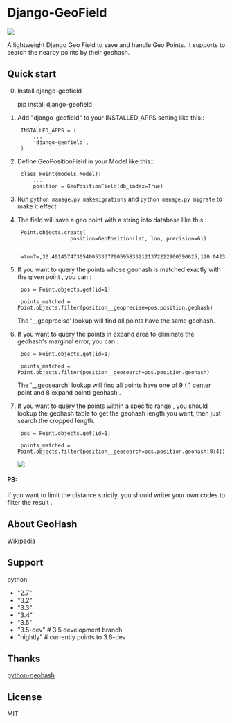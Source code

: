 Django-GeoField
=====
![](https://api.travis-ci.org/joway/django-geofield.svg?branch=master)

A lightweight Django Geo Field to save and handle Geo Points. It supports to search the nearby points by their geohash.

Quick start
-----------

0. Install django-geofield

    pip install django-geofield

1. Add "django-geofield" to your INSTALLED_APPS setting like this::

        INSTALLED_APPS = (
            ...
            'django-geofield',
        )

2. Define GeoPositionField in your Model like this::

        class Point(models.Model):
            ...
            position = GeoPositionField(db_index=True)

3. Run `python manage.py makemigrations` and `python manage.py migrate` to make it effect

4. The field will save a geo point with a string into database like this :

        Point.objects.create(
                        position=GeoPosition(lat, lon, precision=6))

        'wtmm7w,30.49145747305400533377905958332121372222900390625,120.042387425481223317547119222581386566162109375'

5. If you want to query the points whose geohash is matched exactly with the given point , you can :

        pos = Point.objects.get(id=1)

        points_matched = Point.objects.filter(position__geoprecise=pos.position.geohash)


    The '__geoprecise' lookup will find all points have the same geohash.

6. If you want to query the points in expand area to eliminate the geohash's marginal error, you can :

        pos = Point.objects.get(id=1)

        points_matched = Point.objects.filter(position__geosearch=pos.position.geohash)

    The '__geosearch' lookup will find all points have one of 9 ( 1 center point and 8 expand point) geohash .


7. If you want to query the points within a specific range , you should lookup the geohash table to get the geohash length you want, then just search the cropped length.

        pos = Point.objects.get(id=1)

        points_matched = Point.objects.filter(position__geosearch=pos.position.geohash[0:4])

    ![](http://images.cnitblog.com/blog/522490/201309/09185913-9f6f65fc3d3c40ecb3328970831c625c.png)

#### PS: 

If you want to limit the distance strictly, you should writer your own codes to filter the result .

About GeoHash
------

[Wikipedia](http://en.wikipedia.org/wiki/Geohash)




Support
------

python:
  - "2.7"
  - "3.2"
  - "3.3"
  - "3.4"
  - "3.5"
  - "3.5-dev" # 3.5 development branch
  - "nightly" # currently points to 3.6-dev


Thanks
------

[python-geohash](https://github.com/hkwi/python-geohash/blob/master/geohash.py)

License
------

MIT

